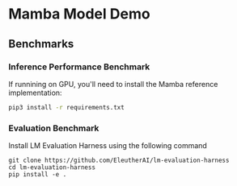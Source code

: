 # Mamba Model Demo

## Benchmarks

### Inference Performance Benchmark

If runnining on GPU, you'll need to install the Mamba reference implementation:

```sh
pip3 install -r requirements.txt
```

### Evaluation Benchmark

Install LM Evaluation Harness using the following command

```
git clone https://github.com/EleutherAI/lm-evaluation-harness
cd lm-evaluation-harness
pip install -e .
```

